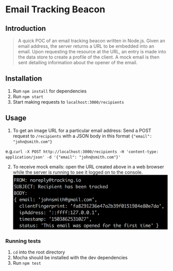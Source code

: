# Email Tracking Beacon

## Introduction

> A quick POC of an email tracking beacon written in Node.js. Given an email address, the server returns a URL to be embedded into an email. Upon requesting the resource at the URL, an entry is made into the data store to create a profile of the client. A mock email is then sent detailing information about the opener of the email.


## Installation


1. Run ``npm install`` for dependencies
3. Run ``npm start``
4. Start making requests to ``localhost:3000/recipients``


## Usage

1. To get an image URL for a particular email address:
Send a POST request to ``/recipients`` with a JSON body in this  format ``{"email": "john@smith.com"}``

e.g.``curl -X POST http://localhost:3000/recipients -H 'content-type: application/json' -d '{"email": "john@smith.com"}'``

2. To receive mock emails: 
open the URL created above in a web browser while the server is running to see it logged on to the console.
![Email Example](/images/email-log.png?raw=true)

### Running tests
1. ``cd`` into the root directory
2. Mocha should be installed with the dev dependencies
3. Run ``npm test``
